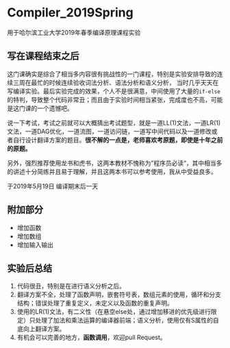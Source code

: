 # Compiler_2019Spring
用于哈尔滨工业大学2019年春季编译原理课程实验

## 写在课程结束之后
这门课确实是综合了相当多内容很有挑战性的一门课程，特别是实验安排导致的连续三周在最忙的时候连续验收词法分析、语法分析和语义分析，
当时几乎天天在写编译实验。最后实验完成的效果，个人不是很满意，中间使用了大量的`if-else`的特判，导致整个代码非常丑；而且由于实验时间相当紧张，完成度也不高，可能是这门课的一个遗憾吧。

说一下考试，考试之前就可以大概猜出考试题型，就是一道LL(1)文法，一道LR(1)文法，一道DAG优化，一道流图，一道访问链，一道写中间代码以及一道修改或者自行设计翻译方案的题目。**很不解的一点是，老师喜欢考原题，即使是十年之前的原题。**

另外，强烈推荐使用龙书和虎书，这两本教材不愧称为”程序员必读“，其中相当多的讲述十分简练并且易于理解，并且这两本书可以参考使用，我从中受益良多。

于2019年5月19日 编译期末后一天

## 附加部分
- 增加函数
- 增加数组
- 增加输入输出

## 实验后总结
1. 代码很丑，特别是在进行语义分析之后。
2. 翻译方案不全，处理了函数声明，嵌套符号表，数组元素的使用，循环和分支结构；错误处理了重复定义，未定义以及函数的重复声明。
3. 使用的LR(1)文法，有二义性（在悬空else处，通过增加移进的优先级进行限定）只处理了加法和乘法运算的编译器前端；语义分析，使用仅有S属性的自底向上翻译方案。
4. 有机会可以完善的地方，**函数调用**，欢迎pull Request。